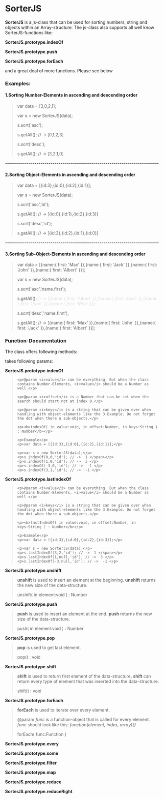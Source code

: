 SorterJS
==========

<b>SorterJS</b> is a js-class that can be used for sorting numbers, string and objects within an Array-structure.
The js-class also supports all well know SorterJS-functions like:

<p><b>SorterJS.prototype.indexOf</b></p>
<p><b>SorterJS.prototype.push</b></p>
<p><b>SorterJS.prototype.forEach</b></p>

<p>and a great deal of more functions. Please see below</p>

<h3>Examples:</h3>

<h4>1.Sorting Number-Elements in ascending and descending order</h4>
<blockquote>
<p>var data = [3,0,2,1];</p>

<p>var s = new SorterJS(data);</p>

<p>s.sort('asc');</p>

<p>s.getAll(); // -> [0,1,2,3]</p>


<p>s.sort('desc');</p>

<p>s.getAll(); // -> [3,2,1,0]</p>

</blockquote>

<p>------------------------------------------------------------------------------</p>

<h4>2.Sorting Object-Elements in ascending and descending order</h4>
<blockquote>
<p>var data = [{id:3},{id:0},{id:2},{id:1}];</p>

<p>var s = new SorterJS(data);</p>

<p>s.sort('asc','id');</p>

<p>s.getAll(); // -> [{id:0},{id:1},{id:2},{id:3}]</p>

<p>s.sort('desc','id');</p>

<p>s.getAll(); // -> [{id:3},{id:2},{id:1},{id:0}]</p>

</blockquote>

<p>------------------------------------------------------------------------------</p>

<h4>3.Sorting Sub-Object-Elements in ascending and descending order</h4>
<blockquote>
<p>var data = [{name:{ first: 'Max' }},{name:{ first: 'Jack' }},{name:{ first: 'John' }},{name:{ first: 'Albert' }}];</p>

<p>var s = new SorterJS(data);</p>

<p>s.sort('asc','name.first');</p>

<p>s.getAll(); <i style="color:#DDDDDD">// -> [{name:{ first: 'Albert' }},{name:{ first: 'Jack' }},{name:{ first: 'John' }},{name:{ first: 'Max' }}];</i></p>

<p>s.sort('desc','name.first');</p>

<p>s.getAll(); // -> [{name:{ first: 'Max' }},{name:{ first: 'John' }},{name:{ first: 'Jack' }},{name:{ first: 'Albert' }}];</p>
</blockquote>

<h3>Function-Documentation</h3>

The class offers following methods:

<b></b> takes following params:


<p><b>SorterJS.prototype.indexOf</b></p>
<blockquote>

	<p>@param <i>value</i> can be everything. But when the class contains Number-Elements, <i>value</i> should be a Number as well.</p>
	
	<p>@param <i>offset</i> is a Number that can be set when the search should start not at index 0.</p>
	
	<p>@param <i>keys</i> is a string that can be given over when handling with object-elements like the 3.Example. Do not forget the dot when there a sub-objects.</p>

	<p><b>indexOf( in value:void, in offset:Number, in keys:String ) : Number</b></p>
	
	<p>Example</p>
	<p>var data = [{id:3},{id:0},{id:2},{id:1}];</p>

	<p>var s = new SorterJS(data);</p>
	<p>s.indexOf(0,0,'id'); // ->  1 </span></p>
	<p>s.indexOf(1,0,'id'); // ->  3 </p>
	<p>s.indexOf(-3,0,'id'); // ->  -1 </p>
	<p>s.indexOf(3,1,'id'); // ->  -1 </p>
	
</blockquote>


<p><b>SorterJS.prototype.lastIndexOf</b></p>
<blockquote>

	<p>@param <i>value</i> can be everything. But when the class contains Number-Elements, <i>value</i> should be a Number as well.</p>

	<p>@param <i>keys</i> is a string that can be given over when handling with object-elements like the 3.Example. Do not forget the dot when there a sub-objects.</p>

	<p><b>lastIndexOf( in value:void, in offset:Number, in keys:String ) : Number</b></p>
	
	<p>Example</p>
	<p>var data = [{id:3},{id:0},{id:2},{id:3}];</p>

	<p>var s = new SorterJS(data);</p>
	<p>s.lastIndexOf(3,2,'id'); // ->  1 </span></p>
	<p>s.lastIndexOf(1,null,'id'); // ->  3 </p>
	<p>s.lastIndexOf(-3,null,'id'); // ->  -1 </p>
	
</blockquote>


<p><b>SorterJS.prototype.unshift</b></p>
<blockquote>

<p><b>unshift</b> is used to insert an element at the beginning. <b>unshift</b> returns the new size of the data-structure.</p>

<p>unshift( in element:void ) : Number</p>
</blockquote>


<p><b>SorterJS.prototype.push</b></p>
<blockquote>

<p><b>push</b> is used to insert an element at the end. <b>push</b> returns the new size of the data-structure.</p>

<p>push( in element:void ) : Number</p>
</blockquote>


<p><b>SorterJS.prototype.pop</b></p>
<blockquote>

<p><b>pop</b> is used to get last element.</p>

<p>pop() : void</p>
</blockquote>


<p><b>SorterJS.prototype.shift</b></p>
<blockquote>

<p><b>shift</b> is used to return first element of the data-structure. <b>shift</b> can return every type of element that was inserted into the data-structure.</p>

<p>shift() : void</p>
</blockquote>


<p><b>SorterJS.prototype.forEach</b></p>
<blockquote>

<p><b>forEach</b> is used to iterate over every element. </p>
<p>@param <i>func</i> is a function-object that is called for every element. <i>func</i> should look like this: <i>function(element, index, array){}</i></p>

<p>forEach( func:Function )</p>
</blockquote>


<p><b>SorterJS.prototype.every</b></p>
<p><b>SorterJS.prototype.some</b></p>
<p><b>SorterJS.prototype.filter</b></p>
<p><b>SorterJS.prototype.map</b></p>
<p><b>SorterJS.prototype.reduce</b></p>
<p><b>SorterJS.prototype.reduceRight</b></p>

